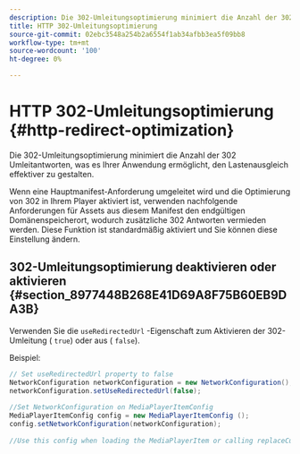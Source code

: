 ```yaml
---
description: Die 302-Umleitungsoptimierung minimiert die Anzahl der 302 Umleitantworten, was es Ihrer Anwendung ermöglicht, den Lastenausgleich effektiver zu gestalten.
title: HTTP 302-Umleitungsoptimierung
source-git-commit: 02ebc3548a254b2a6554f1ab34afbb3ea5f09bb8
workflow-type: tm+mt
source-wordcount: '100'
ht-degree: 0%

---
```


# HTTP 302-Umleitungsoptimierung {#http-redirect-optimization}

Die 302-Umleitungsoptimierung minimiert die Anzahl der 302 Umleitantworten, was es Ihrer Anwendung ermöglicht, den Lastenausgleich effektiver zu gestalten.

Wenn eine Hauptmanifest-Anforderung umgeleitet wird und die Optimierung von 302 in Ihrem Player aktiviert ist, verwenden nachfolgende Anforderungen für Assets aus diesem Manifest den endgültigen Domänenspeicherort, wodurch zusätzliche 302 Antworten vermieden werden. Diese Funktion ist standardmäßig aktiviert und Sie können diese Einstellung ändern.

## 302-Umleitungsoptimierung deaktivieren oder aktivieren {#section_8977448B268E41D69A8F75B60EB9DA3B}

Verwenden Sie die `useRedirectedUrl` -Eigenschaft zum Aktivieren der 302-Umleitung ( `true`) oder aus ( `false`).

<!--<a id="example_888749F70C8A43279D06A29BD68E7E4D"></a>-->

Beispiel:

```java
// Set useRedirectedUrl property to false 
NetworkConfiguration networkConfiguration = new NetworkConfiguration(); 
networkConfiguration.setUseRedirectedUrl(false); 
 
//Set NetworkConfiguration on MediaPlayerItemConfig 
MediaPlayerItemConfig config = new MediaPlayerItemConfig (); 
config.setNetworkConfiguration(networkConfiguration); 
 
//Use this config when loading the MediaPlayerItem or calling replaceCurrentResource
```
